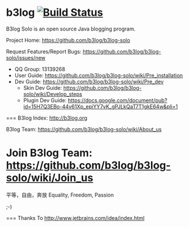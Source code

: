 # b3log [![Build Status](https://travis-ci.org/b3log/b3log-solo.png?branch=master)](https://travis-ci.org/b3log/b3log-solo)

B3log Solo is an open source Java blogging program.

Project Home: https://github.com/b3log/b3log-solo

Request Features/Report Bugs: https://github.com/b3log/b3log-solo/issues/new

* QQ Group: 13139268
* User Guide: https://github.com/b3log/b3log-solo/wiki/Pre_installation
* Dev Guide: https://github.com/b3log/b3log-solo/wiki/Pre_dev
  * Skin Dev Guide: https://github.com/b3log/b3log-solo/wiki/Develop_steps
  * Plugin Dev Guide: https://docs.google.com/document/pub?id=15H7Q3EBo-44v61Xp_epiYY7vK_gPJLkQaT7T1gkE64w&pli=1

===
B3log Index: http://b3log.org

B3log Team: https://github.com/b3log/b3log-solo/wiki/About_us

Join B3log Team: https://github.com/b3log/b3log-solo/wiki/Join_us
===

平等，自由，奔放
Equality, Freedom, Passion

;-)

===
Thanks To http://www.jetbrains.com/idea/index.html 
